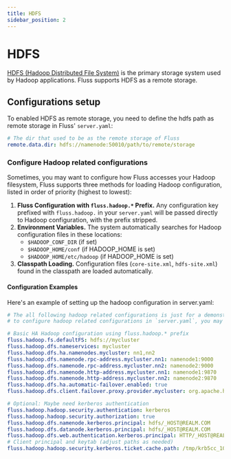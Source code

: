 ```yaml
---
title: HDFS
sidebar_position: 2
---
```


<!--
 Copyright (c) 2025 Alibaba Group Holding Ltd.

 Licensed under the Apache License, Version 2.0 (the "License");
 you may not use this file except in compliance with the License.
 You may obtain a copy of the License at

      http://www.apache.org/licenses/LICENSE-2.0

 Unless required by applicable law or agreed to in writing, software
 distributed under the License is distributed on an "AS IS" BASIS,
 WITHOUT WARRANTIES OR CONDITIONS OF ANY KIND, either express or implied.
 See the License for the specific language governing permissions and
 limitations under the License.
-->

# HDFS
[HDFS (Hadoop Distributed File System)](https://hadoop.apache.org/docs/stable/) is the primary storage system used by Hadoop applications. Fluss
supports HDFS as a remote storage.


## Configurations setup
To enabled HDFS as remote storage, you need to define the hdfs path as remote storage in Fluss' `server.yaml`:
```yaml title="conf/server.yaml"
# The dir that used to be as the remote storage of Fluss
remote.data.dir: hdfs://namenode:50010/path/to/remote/storage
```

### Configure Hadoop related configurations

Sometimes, you may want to configure how Fluss accesses your Hadoop filesystem, Fluss supports three methods for loading Hadoop configuration, listed in order of priority (highest to lowest):

1. **Fluss Configuration with `fluss.hadoop.*` Prefix.** Any configuration key prefixed with `fluss.hadoop.` in your `server.yaml` will be passed directly to Hadoop configuration, with the prefix stripped.
2. **Environment Variables.** The system automatically searches for Hadoop configuration files in these locations:
   - `$HADOOP_CONF_DIR` (if set)
   - `$HADOOP_HOME/conf` (if HADOOP_HOME is set)
   - `$HADOOP_HOME/etc/hadoop` (if HADOOP_HOME is set)
3. **Classpath Loading.** Configuration files (`core-site.xml`, `hdfs-site.xml`) found in the classpath are loaded automatically.

#### Configuration Examples
Here's an example of setting up the hadoop configuration in server.yaml:

```yaml title="conf/server.yaml"
# The all following hadoop related configurations is just for a demonstration of how 
# to configure hadoop related configurations in `server.yaml`, you may not need configure them

# Basic HA Hadoop configuration using fluss.hadoop.* prefix  
fluss.hadoop.fs.defaultFS: hdfs://mycluster
fluss.hadoop.dfs.nameservices: mycluster
fluss.hadoop.dfs.ha.namenodes.mycluster: nn1,nn2
fluss.hadoop.dfs.namenode.rpc-address.mycluster.nn1: namenode1:9000
fluss.hadoop.dfs.namenode.rpc-address.mycluster.nn2: namenode2:9000
fluss.hadoop.dfs.namenode.http-address.mycluster.nn1: namenode1:9870
fluss.hadoop.dfs.namenode.http-address.mycluster.nn2: namenode2:9870
fluss.hadoop.dfs.ha.automatic-failover.enabled: true
fluss.hadoop.dfs.client.failover.proxy.provider.mycluster: org.apache.hadoop.hdfs.server.namenode.ha.ConfiguredFailoverProxyProvider

# Optional: Maybe need kerberos authentication  
fluss.hadoop.hadoop.security.authentication: kerberos
fluss.hadoop.hadoop.security.authorization: true
fluss.hadoop.dfs.namenode.kerberos.principal: hdfs/_HOST@REALM.COM
fluss.hadoop.dfs.datanode.kerberos.principal: hdfs/_HOST@REALM.COM
fluss.hadoop.dfs.web.authentication.kerberos.principal: HTTP/_HOST@REALM.COM
# Client principal and keytab (adjust paths as needed)  
fluss.hadoop.hadoop.security.kerberos.ticket.cache.path: /tmp/krb5cc_1000
```
